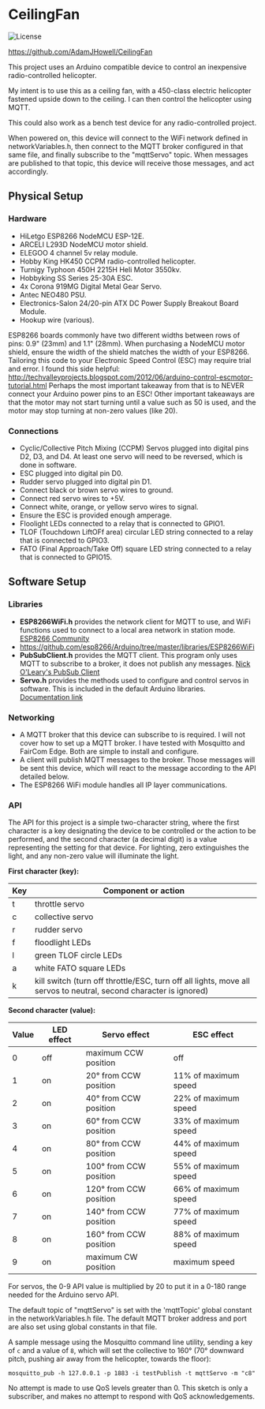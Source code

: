 # CeilingFan

![License](https://img.shields.io/badge/license-MIT-blue "License")

<https://github.com/AdamJHowell/CeilingFan>

This project uses an Arduino compatible device to control an inexpensive radio-controlled helicopter.

My intent is to use this as a ceiling fan, with a 450-class electric helicopter fastened upside down to the ceiling.  I can then control the helicopter using MQTT.

This could also work as a bench test device for any radio-controlled project.

When powered on, this device will connect to the WiFi network defined in networkVariables.h, then connect to the MQTT broker configured in that same file, and finally subscribe to the "mqttServo" topic.  When messages are published to that topic, this device will receive those messages, and act accordingly.

## Physical Setup

### Hardware

- HiLetgo ESP8266 NodeMCU ESP-12E.
- ARCELI L293D NodeMCU motor shield.
- ELEGOO 4 channel 5v relay module.
- Hobby King HK450 CCPM radio-controlled helicopter.
- Turnigy Typhoon 450H 2215H Heli Motor 3550kv.
- Hobbyking SS Series 25-30A ESC.
- 4x Corona 919MG Digital Metal Gear Servo.
- Antec NEO480 PSU.
- Electronics-Salon 24/20-pin ATX DC Power Supply Breakout Board Module.
- Hookup wire (various).

ESP8266 boards commonly have two different widths between rows of pins: 0.9" (23mm) and 1.1" (28mm).  When purchasing a NodeMCU motor shield, ensure the width of the shield matches the width of your ESP8266.
Tailoring this code to your Electronic Speed Control (ESC) may require trial and error.  I found this side helpful: <http://techvalleyprojects.blogspot.com/2012/06/arduino-control-escmotor-tutorial.html>  Perhaps the most important takeaway from that is to NEVER connect your Arduino power pins to an ESC!  Other important takeaways are that the motor may not start turning until a value such as 50 is used, and the motor may stop turning at non-zero values (like 20).

### Connections

- Cyclic/Collective Pitch Mixing (CCPM) Servos plugged into digital pins D2, D3, and D4.  At least one servo will need to be reversed, which is done in software.
- ESC plugged into digital pin D0.
- Rudder servo plugged into digital pin D1.
- Connect black or brown servo wires to ground.
- Connect red servo wires to +5V.
- Connect white, orange, or yellow servo wires to signal.
- Ensure the ESC is provided enough amperage.
- Floolight LEDs connected to a relay that is connected to GPIO1.
- TLOF (Touchdown LiftOFf area) circular LED string connected to a relay that is connected to GPIO3.
- FATO (Final Approach/Take Off) square LED string connected to a relay that is connected to GPIO15.

## Software Setup

### Libraries

- **ESP8266WiFi.h** provides the network client for MQTT to use, and WiFi functions used to connect to a local area network in station mode. [ESP8266 Community](https://github.com/esp8266/Arduino/tree/master/libraries/ESP8266WiFi)
- <https://github.com/esp8266/Arduino/tree/master/libraries/ESP8266WiFi>
- **PubSubClient.h** provides the MQTT client.  This program only uses MQTT to subscribe to a broker, it does not publish any messages. [Nick O'Leary's PubSub Client](https://github.com/knolleary/pubsubclient)
- **Servo.h** provides the methods used to configure and control servos in software.  This is included in the default Arduino libraries.  [Documentation link](https://www.arduino.cc/reference/en/libraries/servo/)

### Networking

- A MQTT broker that this device can subscribe to is required.  I will not cover how to set up a MQTT broker.  I have tested with Mosquitto and FairCom Edge.  Both are simple to install and configure.
- A client will publish MQTT messages to the broker.  Those messages will be sent this device, which will react to the message according to the API detailed below.
- The ESP8266 WiFi module handles all IP layer communications.

### API

The API for this project is a simple two-character string, where the first character is a key designating the device to be controlled or the action to be performed, and the second character (a decimal digit) is a value representing the setting for that device.
For lighting, zero extinguishes the light, and any non-zero value will illuminate the light.

**First character (key):**

| Key | Component or action |
|---|---|
| t | throttle servo |
| c | collective servo |
| r | rudder servo |
| f | floodlight LEDs |
| l | green TLOF circle LEDs |
| a | white FATO square LEDs |
| k | kill switch (turn off throttle/ESC, turn off all lights, move all servos to neutral, second character is ignored) |

**Second character (value):**

| Value | LED effect | Servo effect | ESC effect |
|---|---|---|---|
| 0 | off | maximum CCW position | off |
| 1 | on | 20° from CCW position | 11% of maximum speed |
| 2 | on | 40° from CCW position | 22% of maximum speed |
| 3 | on | 60° from CCW position | 33% of maximum speed |
| 4 | on | 80° from CCW position | 44% of maximum speed |
| 5 | on | 100° from CCW position | 55% of maximum speed |
| 6 | on | 120° from CCW position | 66% of maximum speed |
| 7 | on | 140° from CCW position | 77% of maximum speed |
| 8 | on | 160° from CCW position | 88% of maximum speed |
| 9 | on | maximum CW position | maximum speed |

For servos, the 0-9 API value is multiplied by 20 to put it in a 0-180 range needed for the Arduino servo API.

The default topic of "mqttServo" is set with the 'mqttTopic' global constant in the networkVariables.h file.  The default MQTT broker address and port are also set using global constants in that file.

A sample message using the Mosquitto command line utility, sending a key of `c` and a value of `8`, which will set the collective to 160° (70° downward pitch, pushing air away from the helicopter, towards the floor):

```mosquitto_pub -h 127.0.0.1 -p 1883 -i testPublish -t mqttServo -m "c8"```

No attempt is made to use QoS levels greater than 0.  This sketch is only a subscriber, and makes no attempt to respond with QoS acknowledgements.
